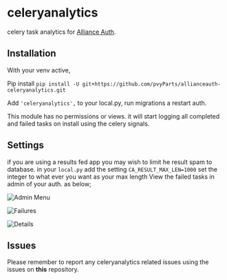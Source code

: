 # celeryanalytics

celery task analytics for [Alliance Auth](https://gitlab.com/allianceauth/allianceauth).

## Installation

With your venv active,

Pip install `pip install -U git+https://github.com/pvyParts/allianceauth-celeryanalytics.git`

Add `'celeryanalytics',` to your local.py, run migrations a restart auth.

This module has no permissions or views. it will start logging all completed and failed tasks on install using the celery signals. 

## Settings 
if you are using a results fed app you may wish to limit he result spam to database.
in your `local.py` add the setting `CA_RESULT_MAX_LEN=1000` set the integer to what ever you want as your max length
View the failed tasks in admin of your auth. as below; 

![Admin Menu](https://i.imgur.com/g36hJyu.png "Admin Menu")

![Failures](https://i.imgur.com/mTD224f.png "Failures")

![Details](https://i.imgur.com/ang9wXB.png "Details")

## Issues

Please remember to report any celeryanalytics related issues using the issues on **this** repository.
